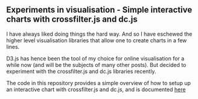 ## Experiments in visualisation - Simple interactive charts with crossfilter.js and dc.js ## 

I have always liked doing things the hard way. And so I have eschewed the higher level visualisation libraries that allow one to create charts in a few lines.

D3.js has hence been the tool of my choice for online visualisation for a while now (and will be the subjects of many other posts). But decided to experiment with the crossfilter.js and dc.js libraries recently.

The code in this repository provides a simple overview of how to setup up an interactive chart with crossfilter.js and dc.js, and is documented [here](https://medium.com/@mythoughtsarewandering/experiments-in-visualisation-simple-interactive-charts-with-crossfilter-js-and-dc-js-5195f5eeeb15)
